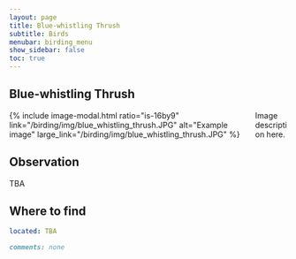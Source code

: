 ```yaml
---
layout: page
title: Blue-whistling Thrush
subtitle: Birds
menubar: birding_menu
show_sidebar: false
toc: true
---
```


## Blue-whistling Thrush

<div class="columns">
<div class="column is-6">
{% include image-modal.html ratio="is-16by9" link="/birding/img/blue_whistling_thrush.JPG" alt="Example image" large_link="/birding/img/blue_whistling_thrush.JPG" %}
</div>
<div class="column is-6">
Image description here.
</div>
</div>

## Observation
TBA

## Where to find
```yaml
located: TBA
```

```markdown
comments: none
```
